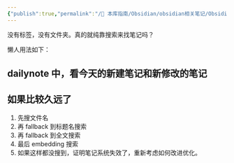 ```yaml
---
{"publish":true,"permalink":"/🧰 本库指南/Obsidian/obsidian相关笔记/Obsidian 搜索系统搭建.md","created":"2025-01-02","modified":"2025-01-02","published":"2025-07-07T17:10:23.997+08:00","cssclasses":""}
---
```


没有标签，没有文件夹。真的就纯靠搜索来找笔记吗？

懒人用法如下：

## dailynote 中，看今天的新建笔记和新修改的笔记

## 如果比较久远了

1. 先搜文件名
2. 再 fallback 到标题名搜索
3. 再 fallback 到全文搜索
4. 最后 embedding 搜索
5. 如果这样都没搜到，证明笔记系统失效了，重新考虑如何改进优化。